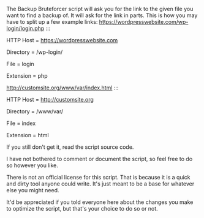 The Backup Bruteforcer script will ask you for the link to the given file you want to find a backup of. It will ask for the link in parts. This is how you may have to split up a few example links:
https://wordpresswebsite.com/wp-login/login.php :::

HTTP Host = https://wordpresswebsite.com 
  
Directory = /wp-login/
  
File = login
  
Extension = php

http://customsite.org/www/var/index.html :::

HTTP Host = http://customsite.org

Directory = /www/var/

File = index

Extension = html

If you still don't get it, read the script source code.

I have not bothered to comment or document the script, so feel free to do so however you like.

There is not an official license for this script. That is because it is a quick and dirty tool anyone could write. It's just meant to be a base for whatever else you might need.

It'd be appreciated if you told everyone here about the changes you make to optimize the script, but that's your choice to do so or not.
